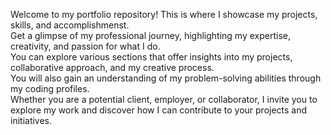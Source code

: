 Welcome to my portfolio repository! This is where I showcase my projects, skills, and accomplishmenst.<br>
Get a glimpse of my professional journey, highlighting my expertise, creativity, and passion for what I do.<br>
You can explore various sections that offer insights into my projects, collaborative approach, and my creative process.<br>
You will also gain an understanding of my problem-solving abilities through my coding profiles.<br>
Whether you are a potential client, employer, or collaborator, I invite you to explore my work and discover how I can contribute to your projects and initiatives.

